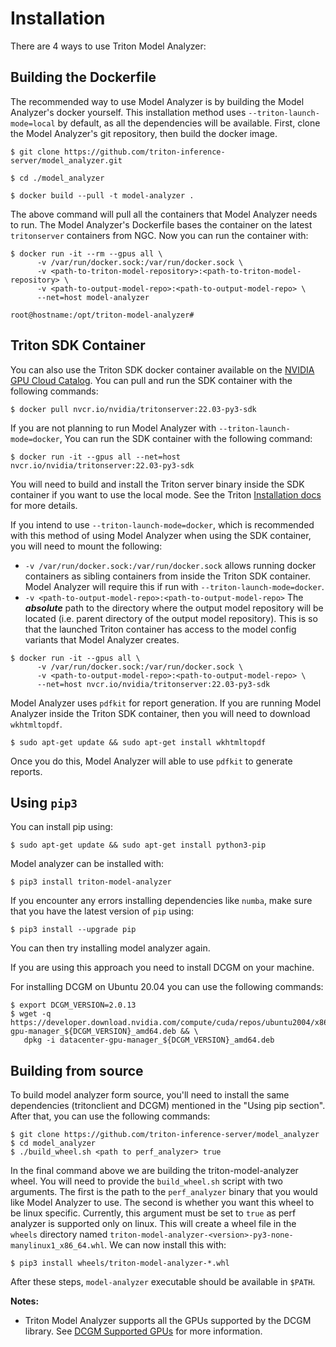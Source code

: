 <!--
Copyright (c) 2020-2021, NVIDIA CORPORATION & AFFILIATES. All rights reserved.

Licensed under the Apache License, Version 2.0 (the "License");
you may not use this file except in compliance with the License.
You may obtain a copy of the License at

    http://www.apache.org/licenses/LICENSE-2.0

Unless required by applicable law or agreed to in writing, software
distributed under the License is distributed on an "AS IS" BASIS,
WITHOUT WARRANTIES OR CONDITIONS OF ANY KIND, either express or implied.
See the License for the specific language governing permissions and
limitations under the License.
-->

# Installation

There are 4 ways to use Triton Model Analyzer:

## Building the Dockerfile

The recommended way to use Model Analyzer is by building the Model Analyzer's
docker yourself. This installation method uses `--triton-launch-mode=local` by
default, as all the dependencies will be available. First, clone the Model
Analyzer's git repository, then build the docker image.

```
$ git clone https://github.com/triton-inference-server/model_analyzer.git

$ cd ./model_analyzer

$ docker build --pull -t model-analyzer .
```

The above command will pull all the containers that Model Analyzer needs to run.
The Model Analyzer's Dockerfile bases the container on the latest `tritonserver`
containers from NGC. Now you can run the container with:

```
$ docker run -it --rm --gpus all \
      -v /var/run/docker.sock:/var/run/docker.sock \
      -v <path-to-triton-model-repository>:<path-to-triton-model-repository> \
      -v <path-to-output-model-repo>:<path-to-output-model-repo> \
      --net=host model-analyzer

root@hostname:/opt/triton-model-analyzer# 
```

## Triton SDK Container

You can also use the Triton SDK docker
container available on the [NVIDIA GPU Cloud
Catalog](https://ngc.nvidia.com/catalog/containers/nvidia:tritonserver). You can
pull and run the SDK container with the following commands:

```
$ docker pull nvcr.io/nvidia/tritonserver:22.03-py3-sdk
```

If you are not planning to run Model Analyzer with
`--triton-launch-mode=docker`, You can run the SDK container with the following
command: 

```
$ docker run -it --gpus all --net=host nvcr.io/nvidia/tritonserver:22.03-py3-sdk
```

You will need to build and install the Triton server binary inside the SDK
container if you want to use the local mode. See the Triton [Installation
docs](https://github.com/triton-inference-server/server/blob/main/docs/build.md)
for more details. 

If you intend to use `--triton-launch-mode=docker`, which is recommended with 
this method of using Model Analyzer when using the SDK container,
you will need to mount the following: 
   * `-v /var/run/docker.sock:/var/run/docker.sock` allows running docker
      containers as sibling containers from inside the Triton SDK container.
      Model Analyzer will require this if run  with
      `--triton-launch-mode=docker`.
   * `-v <path-to-output-model-repo>:<path-to-output-model-repo>` The
      ***absolute*** path to the directory where the output model repository
      will be located (i.e. parent directory of the output model repository).
      This is so that the launched Triton container has access to the model
      config variants that Model Analyzer creates.

```
$ docker run -it --gpus all \
      -v /var/run/docker.sock:/var/run/docker.sock \
      -v <path-to-output-model-repo>:<path-to-output-model-repo> \
      --net=host nvcr.io/nvidia/tritonserver:22.03-py3-sdk
```

Model Analyzer uses `pdfkit` for report generation. If you are running Model
Analyzer inside the Triton SDK container, then you will need to download
`wkhtmltopdf`.

```
$ sudo apt-get update && sudo apt-get install wkhtmltopdf
```

Once you do this, Model Analyzer will able to use `pdfkit` to generate reports.

## Using `pip3`

You can install pip using:
```
$ sudo apt-get update && sudo apt-get install python3-pip
```

Model analyzer can be installed with: 
```
$ pip3 install triton-model-analyzer
```

If you encounter any errors installing dependencies like `numba`, make sure that
you have the latest version of `pip` using:

```
$ pip3 install --upgrade pip
```

You can then try installing model analyzer again.

If you are using this approach you need to install DCGM on your machine.

For installing DCGM on Ubuntu 20.04 you can use the following commands:
```
$ export DCGM_VERSION=2.0.13
$ wget -q https://developer.download.nvidia.com/compute/cuda/repos/ubuntu2004/x86_64/datacenter-gpu-manager_${DCGM_VERSION}_amd64.deb && \
   dpkg -i datacenter-gpu-manager_${DCGM_VERSION}_amd64.deb
```

## Building from source

To build model analyzer form source, you'll need to install the same
dependencies (tritonclient and DCGM) mentioned in the "Using pip section". After
that, you can use the following commands:

```
$ git clone https://github.com/triton-inference-server/model_analyzer
$ cd model_analyzer
$ ./build_wheel.sh <path to perf_analyzer> true
```

In the final command above we are building the triton-model-analyzer wheel. You
will need to provide the `build_wheel.sh` script with two arguments. The first
is the path to the `perf_analyzer` binary that you would like Model Analyzer to
use. The second is whether you want this wheel to be linux specific. Currently,
this argument must be set to `true` as perf analyzer is supported only on linux.
This will create a wheel file in the `wheels` directory named
`triton-model-analyzer-<version>-py3-none-manylinux1_x86_64.whl`. We can now
install this with:

```
$ pip3 install wheels/triton-model-analyzer-*.whl
```

After these steps, `model-analyzer` executable should be available in `$PATH`.

**Notes:**
* Triton Model Analyzer supports all the GPUs supported by the DCGM library. See
  [DCGM Supported
  GPUs](https://docs.nvidia.com/datacenter/dcgm/latest/dcgm-user-guide/getting-started.html#supported-platforms)
  for more information.

